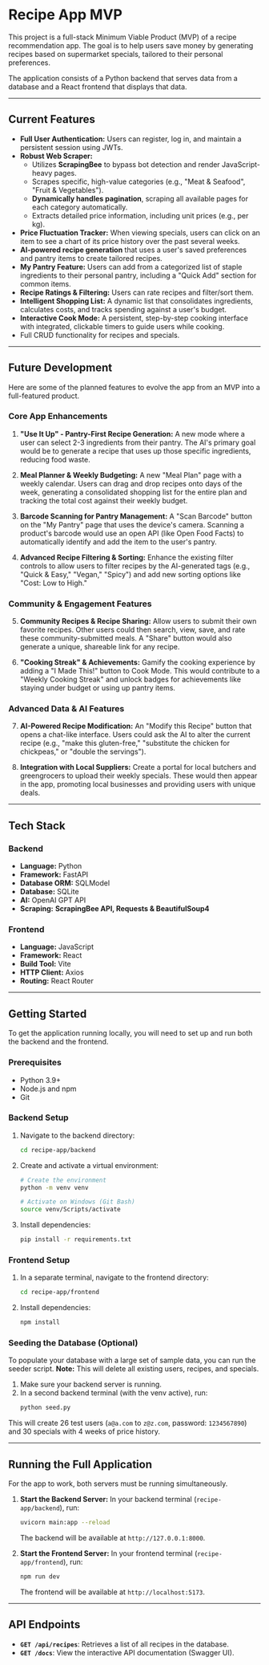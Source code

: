 # Recipe App MVP

This project is a full-stack Minimum Viable Product (MVP) of a recipe recommendation app. The goal is to help users save money by generating recipes based on supermarket specials, tailored to their personal preferences.

The application consists of a Python backend that serves data from a database and a React frontend that displays that data.

---

## Current Features

- **Full User Authentication:** Users can register, log in, and maintain a persistent session using JWTs.
- **Robust Web Scraper:**
    - Utilizes **ScrapingBee** to bypass bot detection and render JavaScript-heavy pages.
    - Scrapes specific, high-value categories (e.g., "Meat & Seafood", "Fruit & Vegetables").
    - **Dynamically handles pagination**, scraping all available pages for each category automatically.
    - Extracts detailed price information, including unit prices (e.g., per kg).
- **Price Fluctuation Tracker:** When viewing specials, users can click on an item to see a chart of its price history over the past several weeks.
- **AI-powered recipe generation** that uses a user's saved preferences and pantry items to create tailored recipes.
- **My Pantry Feature:** Users can add from a categorized list of staple ingredients to their personal pantry, including a "Quick Add" section for common items.
- **Recipe Ratings & Filtering:** Users can rate recipes and filter/sort them.
- **Intelligent Shopping List:** A dynamic list that consolidates ingredients, calculates costs, and tracks spending against a user's budget.
- **Interactive Cook Mode:** A persistent, step-by-step cooking interface with integrated, clickable timers to guide users while cooking.
- Full CRUD functionality for recipes and specials.

---

## Future Development

Here are some of the planned features to evolve the app from an MVP into a full-featured product.

### Core App Enhancements
1.  **"Use It Up" - Pantry-First Recipe Generation:** A new mode where a user can select 2-3 ingredients from their pantry. The AI's primary goal would be to generate a recipe that uses up those specific ingredients, reducing food waste.

2.  **Meal Planner & Weekly Budgeting:** A new "Meal Plan" page with a weekly calendar. Users can drag and drop recipes onto days of the week, generating a consolidated shopping list for the entire plan and tracking the total cost against their weekly budget.

3.  **Barcode Scanning for Pantry Management:** A "Scan Barcode" button on the "My Pantry" page that uses the device's camera. Scanning a product's barcode would use an open API (like Open Food Facts) to automatically identify and add the item to the user's pantry.

4.  **Advanced Recipe Filtering & Sorting:** Enhance the existing filter controls to allow users to filter recipes by the AI-generated tags (e.g., "Quick & Easy," "Vegan," "Spicy") and add new sorting options like "Cost: Low to High."

### Community & Engagement Features
5.  **Community Recipes & Recipe Sharing:** Allow users to submit their own favorite recipes. Other users could then search, view, save, and rate these community-submitted meals. A "Share" button would also generate a unique, shareable link for any recipe.

6.  **"Cooking Streak" & Achievements:** Gamify the cooking experience by adding a "I Made This!" button to Cook Mode. This would contribute to a "Weekly Cooking Streak" and unlock badges for achievements like staying under budget or using up pantry items.

### Advanced Data & AI Features
7.  **AI-Powered Recipe Modification:** An "Modify this Recipe" button that opens a chat-like interface. Users could ask the AI to alter the current recipe (e.g., "make this gluten-free," "substitute the chicken for chickpeas," or "double the servings").

8.  **Integration with Local Suppliers:** Create a portal for local butchers and greengrocers to upload their weekly specials. These would then appear in the app, promoting local businesses and providing users with unique deals.

---

## Tech Stack

### Backend
- **Language:** Python
- **Framework:** FastAPI
- **Database ORM:** SQLModel
- **Database:** SQLite
- **AI:** OpenAI GPT API
- **Scraping:** **ScrapingBee API, Requests & BeautifulSoup4**

### Frontend
- **Language:** JavaScript
- **Framework:** React
- **Build Tool:** Vite
- **HTTP Client:** Axios
- **Routing:** React Router

---

## Getting Started
To get the application running locally, you will need to set up and run both the backend and the frontend.

### Prerequisites
- Python 3.9+
- Node.js and npm
- Git

### Backend Setup
1.  Navigate to the backend directory:
    ```sh
    cd recipe-app/backend
    ```

2.  Create and activate a virtual environment:
    ```sh
    # Create the environment
    python -m venv venv

    # Activate on Windows (Git Bash)
    source venv/Scripts/activate
    ```

3.  Install dependencies:
    ```sh
    pip install -r requirements.txt
    ```

### Frontend Setup
1.  In a separate terminal, navigate to the frontend directory:
    ```sh
    cd recipe-app/frontend
    ```

2.  Install dependencies:
    ```sh
    npm install
    ```

### Seeding the Database (Optional)
To populate your database with a large set of sample data, you can run the seeder script.
**Note:** This will delete all existing users, recipes, and specials.

1.  Make sure your backend server is running.
2.  In a second backend terminal (with the venv active), run:
    ```sh
    python seed.py
    ```
This will create 26 test users (`a@a.com` to `z@z.com`, password: `1234567890`) and 30 specials with 4 weeks of price history.

---

## Running the Full Application
For the app to work, both servers must be running simultaneously.

1.  **Start the Backend Server:**
    In your backend terminal (`recipe-app/backend`), run:
    ```sh
    uvicorn main:app --reload
    ```
    The backend will be available at `http://127.0.0.1:8000`.

2.  **Start the Frontend Server:**
    In your frontend terminal (`recipe-app/frontend`), run:
    ```sh
    npm run dev
    ```
    The frontend will be available at `http://localhost:5173`.

---

## API Endpoints
- **`GET /api/recipes`**: Retrieves a list of all recipes in the database.
- **`GET /docs`**: View the interactive API documentation (Swagger UI).